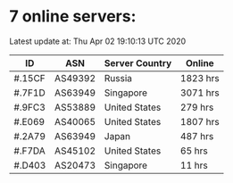 # 7 online servers:

Latest update at: Thu Apr 02 19:10:13 UTC 2020

| ID | ASN | Server Country | Online |
| -- | --- | -------------- | ------ |
| #.15CF | AS49392 | Russia | 1823 hrs |
| #.7F1D | AS63949 | Singapore | 3071 hrs |
| #.9FC3 | AS53889 | United States | 279 hrs |
| #.E069 | AS40065 | United States | 1807 hrs |
| #.2A79 | AS63949 | Japan | 487 hrs |
| #.F7DA | AS45102 | United States | 65 hrs |
| #.D403 | AS20473 | Singapore | 11 hrs |

